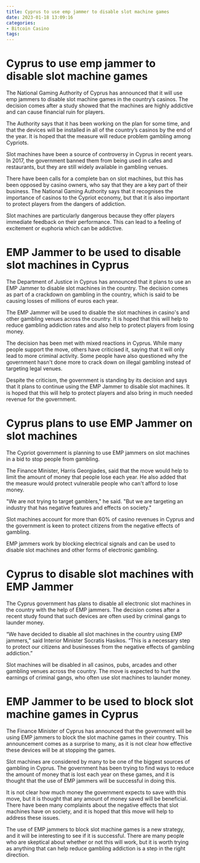 ```yaml
---
title: Cyprus to use emp jammer to disable slot machine games
date: 2023-01-18 13:09:16
categories:
- Bitcoin Casino
tags:
---
```



#  Cyprus to use emp jammer to disable slot machine games

The National Gaming Authority of Cyprus has announced that it will use emp jammers to disable slot machine games in the country’s casinos. The decision comes after a study showed that the machines are highly addictive and can cause financial ruin for players.

The Authority says that it has been working on the plan for some time, and that the devices will be installed in all of the country’s casinos by the end of the year. It is hoped that the measure will reduce problem gambling among Cypriots.

Slot machines have been a source of controversy in Cyprus in recent years. In 2017, the government banned them from being used in cafes and restaurants, but they are still widely available in gambling venues.

There have been calls for a complete ban on slot machines, but this has been opposed by casino owners, who say that they are a key part of their business. The National Gaming Authority says that it recognises the importance of casinos to the Cypriot economy, but that it is also important to protect players from the dangers of addiction.

Slot machines are particularly dangerous because they offer players immediate feedback on their performance. This can lead to a feeling of excitement or euphoria which can be addictive.

#  EMP Jammer to be used to disable slot machines in Cyprus

The Department of Justice in Cyprus has announced that it plans to use an EMP Jammer to disable slot machines in the country. The decision comes as part of a crackdown on gambling in the country, which is said to be causing losses of millions of euros each year.

The EMP Jammer will be used to disable the slot machines in casino's and other gambling venues across the country. It is hoped that this will help to reduce gambling addiction rates and also help to protect players from losing money.

The decision has been met with mixed reactions in Cyprus. While many people support the move, others have criticised it, saying that it will only lead to more criminal activity. Some people have also questioned why the government hasn't done more to crack down on illegal gambling instead of targeting legal venues.

Despite the criticism, the government is standing by its decision and says that it plans to continue using the EMP Jammer to disable slot machines. It is hoped that this will help to protect players and also bring in much needed revenue for the government.

#  Cyprus plans to use EMP Jammer on slot machines

The Cypriot government is planning to use EMP jammers on slot machines in a bid to stop people from gambling.

The Finance Minister, Harris Georgiades, said that the move would help to limit the amount of money that people lose each year. He also added that the measure would protect vulnerable people who can't afford to lose money.

"We are not trying to target gamblers," he said. "But we are targeting an industry that has negative features and effects on society."

Slot machines account for more than 60% of casino revenues in Cyprus and the government is keen to protect citizens from the negative effects of gambling.

EMP jammers work by blocking electrical signals and can be used to disable slot machines and other forms of electronic gambling.

#  Cyprus to disable slot machines with EMP Jammer

The Cyprus government has plans to disable all electronic slot machines in the country with the help of EMP jammers. The decision comes after a recent study found that such devices are often used by criminal gangs to launder money.

“We have decided to disable all slot machines in the country using EMP jammers,” said Interior Minister Socratis Hasikos. “This is a necessary step to protect our citizens and businesses from the negative effects of gambling addiction.”

Slot machines will be disabled in all casinos, pubs, arcades and other gambling venues across the country. The move is expected to hurt the earnings of criminal gangs, who often use slot machines to launder money.

#  EMP Jammer to be used to block slot machine games in Cyprus

The Finance Minister of Cyprus has announced that the government will be using EMP jammers to block the slot machine games in their country. This announcement comes as a surprise to many, as it is not clear how effective these devices will be at stopping the games.

Slot machines are considered by many to be one of the biggest sources of gambling in Cyprus. The government has been trying to find ways to reduce the amount of money that is lost each year on these games, and it is thought that the use of EMP jammers will be successful in doing this.

It is not clear how much money the government expects to save with this move, but it is thought that any amount of money saved will be beneficial. There have been many complaints about the negative effects that slot machines have on society, and it is hoped that this move will help to address these issues.

The use of EMP jammers to block slot machine games is a new strategy, and it will be interesting to see if it is successful. There are many people who are skeptical about whether or not this will work, but it is worth trying as anything that can help reduce gambling addiction is a step in the right direction.